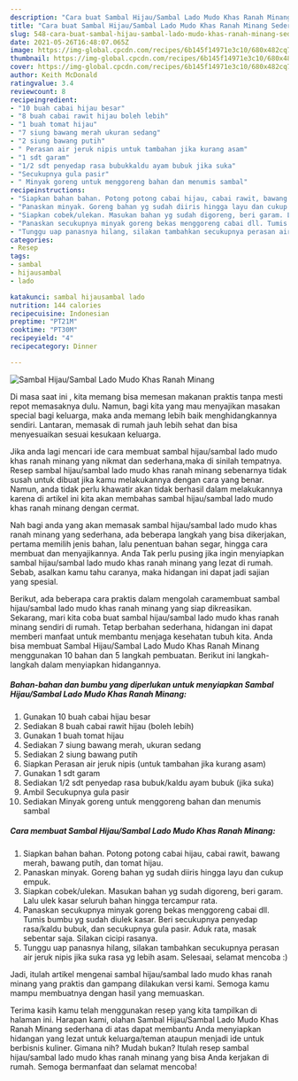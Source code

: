 ```yaml
---
description: "Cara buat Sambal Hijau/Sambal Lado Mudo Khas Ranah Minang Sederhana dan Mudah Dibuat"
title: "Cara buat Sambal Hijau/Sambal Lado Mudo Khas Ranah Minang Sederhana dan Mudah Dibuat"
slug: 548-cara-buat-sambal-hijau-sambal-lado-mudo-khas-ranah-minang-sederhana-dan-mudah-dibuat
date: 2021-05-26T16:48:07.065Z
image: https://img-global.cpcdn.com/recipes/6b145f14971e3c10/680x482cq70/sambal-hijausambal-lado-mudo-khas-ranah-minang-foto-resep-utama.jpg
thumbnail: https://img-global.cpcdn.com/recipes/6b145f14971e3c10/680x482cq70/sambal-hijausambal-lado-mudo-khas-ranah-minang-foto-resep-utama.jpg
cover: https://img-global.cpcdn.com/recipes/6b145f14971e3c10/680x482cq70/sambal-hijausambal-lado-mudo-khas-ranah-minang-foto-resep-utama.jpg
author: Keith McDonald
ratingvalue: 3.4
reviewcount: 8
recipeingredient:
- "10 buah cabai hijau besar"
- "8 buah cabai rawit hijau boleh lebih"
- "1 buah tomat hijau"
- "7 siung bawang merah ukuran sedang"
- "2 siung bawang putih"
- " Perasan air jeruk nipis untuk tambahan jika kurang asam"
- "1 sdt garam"
- "1/2 sdt penyedap rasa bubukkaldu ayam bubuk jika suka"
- "Secukupnya gula pasir"
- " Minyak goreng untuk menggoreng bahan dan menumis sambal"
recipeinstructions:
- "Siapkan bahan bahan. Potong potong cabai hijau, cabai rawit, bawang merah, bawang putih, dan tomat hijau."
- "Panaskan minyak. Goreng bahan yg sudah diiris hingga layu dan cukup empuk."
- "Siapkan cobek/ulekan. Masukan bahan yg sudah digoreng, beri garam. Lalu ulek kasar seluruh bahan hingga tercampur rata."
- "Panaskan secukupnya minyak goreng bekas menggoreng cabai dll. Tumis bumbu yg sudah diulek kasar. Beri secukupnya penyedap rasa/kaldu bubuk, dan secukupnya gula pasir. Aduk rata, masak sebentar saja. Silakan cicipi rasanya."
- "Tunggu uap panasnya hilang, silakan tambahkan secukupnya perasan air jeruk nipis jika suka rasa yg lebih asam. Selesaai, selamat mencoba :)"
categories:
- Resep
tags:
- sambal
- hijausambal
- lado

katakunci: sambal hijausambal lado 
nutrition: 144 calories
recipecuisine: Indonesian
preptime: "PT21M"
cooktime: "PT30M"
recipeyield: "4"
recipecategory: Dinner

---
```



![Sambal Hijau/Sambal Lado Mudo Khas Ranah Minang](https://img-global.cpcdn.com/recipes/6b145f14971e3c10/680x482cq70/sambal-hijausambal-lado-mudo-khas-ranah-minang-foto-resep-utama.jpg)

Di masa  saat ini , kita memang bisa memesan makanan praktis tanpa mesti repot memasaknya dulu. Namun, bagi kita yang mau menyajikan masakan special bagi keluarga, maka anda memang lebih baik menghidangkannya sendiri. Lantaran, memasak di rumah jauh lebih sehat dan bisa menyesuaikan sesuai kesukaan keluarga.

Jika anda lagi mencari ide cara membuat sambal hijau/sambal lado mudo khas ranah minang yang nikmat dan sederhana,maka di sinilah tempatnya. Resep sambal hijau/sambal lado mudo khas ranah minang  sebenarnya tidak susah untuk dibuat jika kamu melakukannya dengan cara yang benar. Namun, anda tidak perlu khawatir akan tidak berhasil dalam melakukannya 
karena di artikel ini kita akan membahas sambal hijau/sambal lado mudo khas ranah minang dengan cermat.  



Nah bagi anda yang akan memasak sambal hijau/sambal lado mudo khas ranah minang yang sederhana, ada beberapa langkah yang bisa dikerjakan, pertama memilih jenis bahan, lalu penentuan bahan segar, hingga cara membuat dan menyajikannya. Anda Tak perlu pusing jika ingin menyiapkan sambal hijau/sambal lado mudo khas ranah minang yang lezat di rumah. Sebab, asalkan kamu  tahu caranya, maka hidangan ini dapat jadi sajian yang spesial.

Berikut, ada beberapa cara praktis  dalam mengolah caramembuat sambal hijau/sambal lado mudo khas ranah minang yang siap dikreasikan. Sekarang, mari kita coba buat sambal hijau/sambal lado mudo khas ranah minang sendiri di rumah. Tetap berbahan sederhana, hidangan ini dapat memberi manfaat untuk membantu menjaga kesehatan tubuh kita. Anda bisa membuat Sambal Hijau/Sambal Lado Mudo Khas Ranah Minang menggunakan 10 bahan dan 5 langkah pembuatan. Berikut ini langkah-langkah dalam menyiapkan hidangannya.

<!--inarticleads1-->

##### Bahan-bahan dan bumbu yang diperlukan untuk menyiapkan Sambal Hijau/Sambal Lado Mudo Khas Ranah Minang:

1. Gunakan 10 buah cabai hijau besar
1. Sediakan 8 buah cabai rawit hijau (boleh lebih)
1. Gunakan 1 buah tomat hijau
1. Sediakan 7 siung bawang merah, ukuran sedang
1. Sediakan 2 siung bawang putih
1. Siapkan  Perasan air jeruk nipis (untuk tambahan jika kurang asam)
1. Gunakan 1 sdt garam
1. Sediakan 1/2 sdt penyedap rasa bubuk/kaldu ayam bubuk (jika suka)
1. Ambil Secukupnya gula pasir
1. Sediakan  Minyak goreng untuk menggoreng bahan dan menumis sambal




<!--inarticleads2-->

##### Cara membuat Sambal Hijau/Sambal Lado Mudo Khas Ranah Minang:

1. Siapkan bahan bahan. Potong potong cabai hijau, cabai rawit, bawang merah, bawang putih, dan tomat hijau.
1. Panaskan minyak. Goreng bahan yg sudah diiris hingga layu dan cukup empuk.
1. Siapkan cobek/ulekan. Masukan bahan yg sudah digoreng, beri garam. Lalu ulek kasar seluruh bahan hingga tercampur rata.
1. Panaskan secukupnya minyak goreng bekas menggoreng cabai dll. Tumis bumbu yg sudah diulek kasar. Beri secukupnya penyedap rasa/kaldu bubuk, dan secukupnya gula pasir. Aduk rata, masak sebentar saja. Silakan cicipi rasanya.
1. Tunggu uap panasnya hilang, silakan tambahkan secukupnya perasan air jeruk nipis jika suka rasa yg lebih asam. Selesaai, selamat mencoba :)




Jadi, itulah artikel mengenai  sambal hijau/sambal lado mudo khas ranah minang  yang praktis dan gampang dilakukan versi kami. Semoga kamu mampu membuatnya dengan hasil yang memuaskan. 

Terima kasih kamu telah menggunakan resep yang kita tampilkan di halaman ini. Harapan kami, olahan  Sambal Hijau/Sambal Lado Mudo Khas Ranah Minang sederhana di atas dapat membantu Anda menyiapkan hidangan yang lezat untuk keluarga/teman ataupun menjadi ide untuk berbisnis kuliner. Gimana nih? Mudah bukan? Itulah resep sambal hijau/sambal lado mudo khas ranah minang yang bisa Anda kerjakan di rumah. Semoga bermanfaat dan selamat mencoba!

